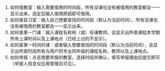 1.	如何借教室：输入需要借用的时间段，所有没课也没有被借用的教室都会一一显示出来，选定后输入借用原因即可借用。
2.	如何查自习室：输入自己想要查找的时间段（默认为当前时间），所有没课也没有被借用的教室都会一一显示出来。
3.	如何查某一门课：输入课程名称和（或）任课教师，会显示出所查课程本学期所有上课时间以及上课地点（已经上过的不显示）。
4.	如何查某一时间的课：或者输入想要查找的时间段（默认为当前时间），会显示出所查时段所有与用户同专业同年级的课程名称、教师以及上课地点。
5.	如何举报：点击想要举报的教室，选择时段并确认，填写举报理由后提交即可（举报人信息仅应用管理员可见）。
